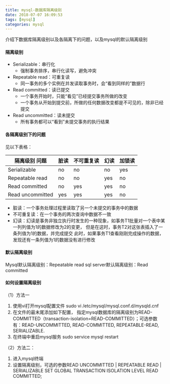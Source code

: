 ```yaml
---
title: mysql-数据库隔离级别
date: 2018-07-07 16:09:53
tags: [mysql]
categories: mysql
---
```


介绍下数据库隔离级别以及各隔离下的问题，以及mysql的默认隔离级别

#### 隔离级别

- Serializable：串行化
  - 强制事务排序，串行化读写，避免冲突
- Repeatable read：可重复读
  - 同一事务的多个实例在并发读取事务时，会“看到同样的”数据行
- Read committed：读已提交
  - 一个事务开始时，只能“看见”已经提交事务所做的改变
  - 一个事务从开始到提交前，所做的任何数据改变都是不可见的，除非已经提交
- Read uncommitted：读未提交
  - 所有事务都可以“看到”未提交事务的执行结果

#### 各隔离级别下的问题

见以下表格：

| 隔离级别 问题| 脏读|不可重复读|幻读|加锁读|
|------|-------|-------|------|------|
|Serializable|no|no|no|yes|
|Repeatable read| no|no|yes|no|
|Read committed|no|yes|yes|no|
|Read uncommitted| yes|yes|yes|no|

- 脏读：一个事务处理过程里读取了另一个未提交的事务中的数据
- 不可重复读：在一个事务的两次查询中数据不一致
- 幻读：幻读是事务非独立执行时发生的一种现象，如事务T1批量对一个表中某一列列值为1的数据修改为2的变更，
但是在这时，事务T2对这张表插入了一条列值为1的数据，并完成提交
此时，如果事务T1查看刚刚完成操作的数据，发现还有一条列值为1的数据没有进行修改

#### 默认隔离级别
Mysql默认隔离级别：Repeatable read
sql server默认隔离级别：Read committed

#### 如何设置隔离级别
（1）方法一
1. 使用vi打开mysql配置文件
   sudo vi /etc/mysql/mysql.conf.d/mysqld.cnf
2. 在文件的最末尾添加如下配置， 指定mysql数据库的隔离级别为READ-COMMITTED（transaction-isolation=READ-COMMITTED）；可选参数有：READ-UNCOMMITTED, READ-COMMITTED, REPEATABLE-READ, SERIALIZABLE.
3. 在终端中重启mysql服务
   sudo service mysql restart

（2）方法二：
1. 进入mysql终端
2. 设置隔离级别，可选的参数READ UNCOMMITTED  | REPEATABLE READ | SERIALIZABLE
    SET GLOBAL TRANSACTION ISOLATION LEVEL READ COMMITTED;
